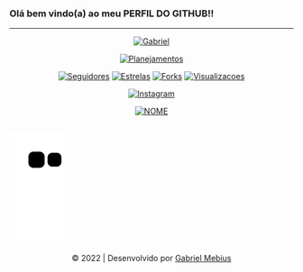 ### Olá bem vindo(a) ao meu PERFIL DO GITHUB!!
---
</p>
<p align="center">
<a href="#"><img title="Gabriel" src="https://img.shields.io/badge/og4briel-green?colorA=%23ff0000&colorB=%2307e4&style=for-the-badge"></a>
</p>
<p align="center">
<a href="https://github.com/gabrielhfm"><img title="Planejamentos" src="https://img.shields.io/badge/Planejamentos-blue.svg?style=for-the-badge&logo=github"></a>
</p>
</p>
<p align="center">
<a href="https://github.com/gabrielhfm"><img title="Seguidores" src="https://img.shields.io/github/followers/JanDeDobbeleer?color=blue&label=Seguidores&logo=Seguidores&logoColor=blue&style=flat-square"></a>
<a href="https://github.com/gabrielhfm"><img title="Estrelas" src="https://img.shields.io/github/stars/ytdl-org?affiliations=OWNER&color=blue&label=Estrelas&logo=Estrelas&logoColor=blue&style=flat-square"></a>
<a href="https://github.com/gabrielhfm"><img title="Forks" src="https://img.shields.io/github/forks/ytdl-org/youtube-dl?color=blue&label=Forks&logo=Forks&logoColor=blue&style=flat-square"></a>
<a href="https://github.com/gabrielhfm"><img title="Visualizacoes" src="https://img.shields.io/github/watchers/ytdl-org/youtube-dl?color=blue&label=Visualiza%C3%A7%C3%B5es&logo=Visualiza%C3%A7%C3%B5es&logoColor=blue&style=flat-square"></a>
</p>
<p align="center">
<a href="https://instagram.com/biel_hme"><img src="https://imagepng.org/wp-content/uploads/2017/08/instagram-icone-icon.png" alt="Instagram" width="30" height="30"></a>
</p>
</p>
<p align="center">
<a href="https://gabrielhfm.github.io/"><img title="NOME" src="https://img.shields.io/badge/SITE-blue.svg?style=for-the-badge&logo=github"></a>
</p>

 ![Snake animation](https://github.com/joaotuliojt/joaotuliojt/blob/output/github-contribution-grid-snake.svg)
---
<p align="center">           
<a class="copyright">&copy; 2022 | Desenvolvido por <a href="https://github.com/gabrielhfm/MIT-License/blob/main/LICENSE" target="_blank">Gabriel Mebius</a></p>

